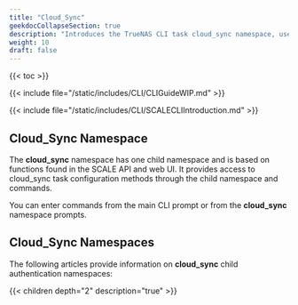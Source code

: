 ```yaml
---
title: "Cloud_Sync"
geekdocCollapseSection: true
description: "Introduces the TrueNAS CLI task cloud_sync namespace, used to access the credentials child namespace and commands." 
weight: 10
draft: false
---
```


{{< toc >}}


{{< include file="/static/includes/CLI/CLIGuideWIP.md" >}}

{{< include file="/static/includes/CLI/SCALECLIIntroduction.md" >}}

## Cloud_Sync Namespace

The **cloud_sync** namespace has one child namespace and is based on functions found in the SCALE API and web UI. 
It provides access to cloud_sync task configuration methods through the child namespace and commands.

You can enter commands from the main CLI prompt or from the **cloud_sync** namespace prompts.

## Cloud_Sync Namespaces
The following articles provide information on **cloud_sync** child authentication namespaces:

{{< children depth="2" description="true" >}}
